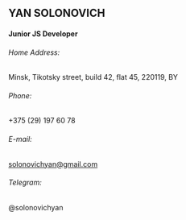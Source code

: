 YAN SOLONOVICH
---
#### Junior JS Developer

###### Home Address:
Minsk, Tikotsky street, build 42, flat 45, 220119, BY

###### Phone:
+375 (29) 197 60 78

###### E-mail:
solonovichyan@gmail.com

###### Telegram:
@solonovichyan
